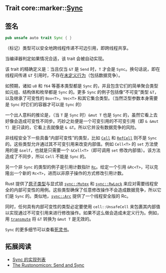 Trait core::marker::[Sync][1]
---

## 签名

```rust
pub unsafe auto trait Sync { }
```

（标记）类型可以安全地跨线程传递不可边引用，即跨线程共享。

当编译器判定如果情况合适，该 trait 会被自动实现。

该 trait 的精确定义是：当且仅当 `&T` 是 `Send` 时，`T` 才会是 `Sync`。换句话说，即在线程间传递 `&T` 引用时，不存在[未定义行为][2]（包括数据竞争）。

如预期，诸如 `u8` 和 `f64` 等基本类型都是 `Sync` 的，并且包含它们的简单聚合类型如元组、结构体和枚举都是 `Sync` 的。更多 `Sync` 的例子包括像“不可变”类型 `&T`，以及继承了可变性的 `Box<T>`，`Vec<T>` 和其它集合类型。（当然泛型参数本身需要是 `Sync` 时它们的容器才可以是 `Sync` 的）

一个出人意料的推论是，（当 `T` 是 `Sync` 时）`&mut T` 也是 `Sync` 的，虽然它看上去好像会造成可变性不同步。巧妙之处便是一个可变引用的不可变引用（即 `& &mut T`）是只读的，它看上去就像是 `& &T`。所以它并没有数据竞争的风险。

非线程安全下一些具备“内部可变性”的类型，比如 [`Cell`][3] 和 [`RefCell`][4] 则不是 `Sync` 的。这些类型允许通过其不可变引用来改变内部值。例如 `Cell<T>` 的 `set` 方法使用的是 `&self`，也就是只需要一个 `&Cell<T>`（即可调用 `set` 修改内部值）。该方法造成了不同步，所以 `Cell` 不能是 `Sync` 的。

另一个非 `Sync` 的类型的例子是引用计数指针 [`Rc`][5]。给定一个引用 `&Rc<T>`，可以克隆出一个新的 `Rc<T>`，进而以非原子操作的方式修改引用计数。

Rust 提供了[原子类型][6]与显式锁 [`sync::Mutex`][7] 和 [`sync::RwLock`][8] 来应对需要线程安全的内部可变性的用例。这些类型确保了任意修改操作不会造成数据竞争，所以它们是 `Sync` 的。类似地，[`sync::Arc`][9] 提供了一个线程安全版的 Rc。

同时，任何具有内部可变性的类型必定要使用 `cell::UnsafeCell` 来包裹其内部值以实现通过不可变引用来进行修改操作。如果不这么做会造成未定义行为。例如，用 [`transmute`][10] 将 `&T` 转换为 `&mut T` 是无效的。

`Sync` 的更多细节可以查看[死灵书][11]。

## 拓展阅读

- [Sync 的实现列表][12]
- [The Rustonomicon: Send and Sync][11]


[1]: https://doc.rust-lang.org/core/marker/trait.Sync.html
[2]: https://doc.rust-lang.org/reference/behavior-considered-undefined.html
[3]: https://doc.rust-lang.org/core/cell/struct.Cell.html
[4]: https://doc.rust-lang.org/core/cell/struct.RefCell.html
[5]: https://doc.rust-lang.org/std/rc/struct.Rc.html
[6]: https://doc.rust-lang.org/core/sync/atomic/index.html
[7]: https://doc.rust-lang.org/std/sync/struct.Mutex.html
[8]: https://doc.rust-lang.org/std/sync/struct.RwLock.html
[9]: https://doc.rust-lang.org/std/sync/struct.Arc.html
[10]: https://doc.rust-lang.org/core/mem/fn.transmute.html
[11]: https://doc.rust-lang.org/nomicon/send-and-sync.html
[12]: https://doc.rust-lang.org/core/marker/trait.Sync.html#implementors
